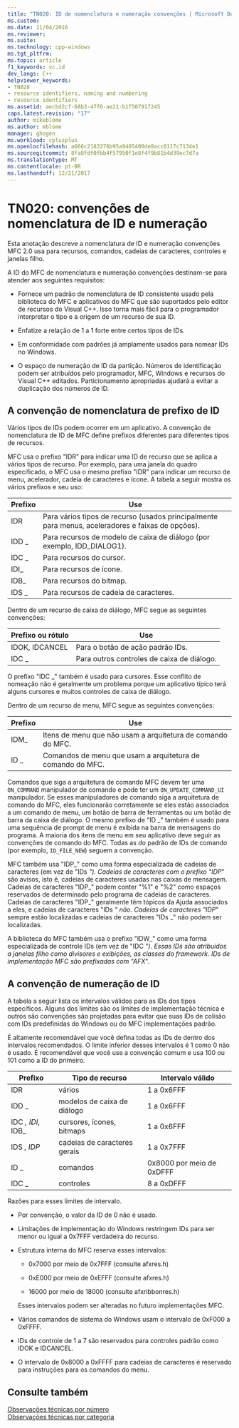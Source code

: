 ```yaml
---
title: "TN020: ID de nomenclatura e numeração convenções | Microsoft Docs"
ms.custom: 
ms.date: 11/04/2016
ms.reviewer: 
ms.suite: 
ms.technology: cpp-windows
ms.tgt_pltfrm: 
ms.topic: article
f1_keywords: vc.id
dev_langs: C++
helpviewer_keywords:
- TN020
- resource identifiers, naming and numbering
- resource identifiers
ms.assetid: aecbd2cf-68b3-47f6-ae21-b1f507917245
caps.latest.revision: "17"
author: mikeblome
ms.author: mblome
manager: ghogen
ms.workload: cplusplus
ms.openlocfilehash: a666c2183276b95a9405400de8acc0117c7134e1
ms.sourcegitcommit: 8fa8fdf0fbb4f57950f1e8f4f9b81b4d39ec7d7a
ms.translationtype: MT
ms.contentlocale: pt-BR
ms.lasthandoff: 12/21/2017
---
```

# <a name="tn020-id-naming-and-numbering-conventions"></a>TN020: convenções de nomenclatura de ID e numeração
Esta anotação descreve a nomenclatura de ID e numeração convenções MFC 2.0 usa para recursos, comandos, cadeias de caracteres, controles e janelas filho.  
  
 A ID do MFC de nomenclatura e numeração convenções destinam-se para atender aos seguintes requisitos:  
  
-   Fornece um padrão de nomenclatura de ID consistente usado pela biblioteca do MFC e aplicativos do MFC que são suportados pelo editor de recursos do Visual C++. Isso torna mais fácil para o programador interpretar o tipo e a origem de um recurso de sua ID.  
  
-   Enfatize a relação de 1 a 1 forte entre certos tipos de IDs.  
  
-   Em conformidade com padrões já amplamente usados para nomear IDs no Windows.  
  
-   O espaço de numeração de ID da partição. Números de identificação podem ser atribuídos pelo programador, MFC, Windows e recursos do Visual C++ editados. Particionamento apropriadas ajudará a evitar a duplicação dos números de ID.  
  
## <a name="the-id-prefix-naming-convention"></a>A convenção de nomenclatura de prefixo de ID  
 Vários tipos de IDs podem ocorrer em um aplicativo. A convenção de nomenclatura de ID de MFC define prefixos diferentes para diferentes tipos de recursos.  
  
 MFC usa o prefixo "IDR" para indicar uma ID de recurso que se aplica a vários tipos de recurso. Por exemplo, para uma janela do quadro especificado, o MFC usa o mesmo prefixo "IDR" para indicar um recurso de menu, acelerador, cadeia de caracteres e ícone. A tabela a seguir mostra os vários prefixos e seu uso:  
  
|Prefixo|Use|  
|------------|---------|  
|IDR|Para vários tipos de recurso (usados principalmente para menus, aceleradores e faixas de opções).|  
|IDD _|Para recursos de modelo de caixa de diálogo (por exemplo, IDD_DIALOG1).|  
|IDC _|Para recursos do cursor.|  
|IDI_|Para recursos de ícone.|  
|IDB_|Para recursos do bitmap.|  
|IDS _|Para recursos de cadeia de caracteres.|  
  
 Dentro de um recurso de caixa de diálogo, MFC segue as seguintes convenções:  
  
|Prefixo ou rótulo|Use|  
|---------------------|---------|  
|IDOK, IDCANCEL|Para o botão de ação padrão IDs.|  
|IDC _|Para outros controles de caixa de diálogo.|  
  
 O prefixo "IDC _" também é usado para cursores. Esse conflito de nomeação não é geralmente um problema porque um aplicativo típico terá alguns cursores e muitos controles de caixa de diálogo.  
  
 Dentro de um recurso de menu, MFC segue as seguintes convenções:  
  
|Prefixo|Use|  
|------------|---------|  
|IDM_|Itens de menu que não usam a arquitetura de comando do MFC.|  
|ID _|Comandos de menu que usam a arquitetura de comando do MFC.|  
  
 Comandos que siga a arquitetura de comando MFC devem ter uma `ON_COMMAND` manipulador de comando e pode ter um `ON_UPDATE_COMMAND_UI` manipulador. Se esses manipuladores de comando siga a arquitetura de comando do MFC, eles funcionarão corretamente se eles estão associados a um comando de menu, um botão de barra de ferramentas ou um botão de barra da caixa de diálogo. O mesmo prefixo de "ID _" também é usado para uma sequência de prompt de menu é exibida na barra de mensagens do programa. A maioria dos itens de menu em seu aplicativo deve seguir as convenções de comando do MFC. Todas as do padrão de IDs de comando (por exemplo, `ID_FILE_NEW`) seguem a convenção.  
  
 MFC também usa "IDP_" como uma forma especializada de cadeias de caracteres (em vez de "IDs _"). Cadeias de caracteres com o prefixo "IDP_" são avisos, isto é, cadeias de caracteres usadas nas caixas de mensagem. Cadeias de caracteres "IDP_" podem conter "%1" e "%2" como espaços reservados de determinado pelo programa de cadeias de caracteres. Cadeias de caracteres "IDP_" geralmente têm tópicos da Ajuda associados a eles, e cadeias de caracteres "IDs _" não. Cadeias de caracteres "IDP_" sempre estão localizadas e cadeias de caracteres "IDs _" não podem ser localizadas.  
  
 A biblioteca do MFC também usa o prefixo "IDW_" como uma forma especializada de controle IDs (em vez de "IDC _"). Essas IDs são atribuídos a janelas filho como divisores e exibições, as classes do framework. IDs de implementação MFC são prefixadas com "AFX_".  
  
## <a name="the-id-numbering-convention"></a>A convenção de numeração de ID  
 A tabela a seguir lista os intervalos válidos para as IDs dos tipos específicos. Alguns dos limites são os limites de implementação técnica e outros são convenções são projetadas para evitar que suas IDs de colisão com IDs predefinidas do Windows ou do MFC implementações padrão.  
  
 É altamente recomendável que você defina todas as IDs de dentro dos intervalos recomendados. O limite inferior desses intervalos é 1 como 0 não é usado. É recomendável que você use a convenção comum e usa 100 ou 101 como a ID do primeiro.  
  
|Prefixo|Tipo de recurso|Intervalo válido|  
|------------|-------------------|-----------------|  
|IDR|vários|1 a 0x6FFF|  
|IDD _|modelos de caixa de diálogo|1 a 0x6FFF|  
|IDC _, IDI_, IDB_|cursores, ícones, bitmaps|1 a 0x6FFF|  
|IDS _, IDP_|cadeias de caracteres gerais|1 a 0x7FFF|  
|ID _|comandos|0x8000 por meio de 0xDFFF|  
|IDC _|controles|8 a 0xDFFF|  
  
 Razões para esses limites de intervalo.  
  
-   Por convenção, o valor da ID de 0 não é usado.  
  
-   Limitações de implementação do Windows restringem IDs para ser menor ou igual a 0x7FFF verdadeira do recurso.  
  
-   Estrutura interna do MFC reserva esses intervalos:  
  
    -   0x7000 por meio de 0x7FFF (consulte afxres.h)  
  
    -   0xE000 por meio de 0xEFFF (consulte afxres.h)  
  
    -   16000 por meio de 18000 (consulte afxribbonres.h)  
  
     Esses intervalos podem ser alteradas no futuro implementações MFC.  
  
-   Vários comandos de sistema do Windows usam o intervalo de 0xF000 a 0xFFFF.  
  
-   IDs de controle de 1 a 7 são reservados para controles padrão como IDOK e IDCANCEL.  
  
-   O intervalo de 0x8000 a 0xFFFF para cadeias de caracteres é reservado para instruções para os comandos do menu.  
  
## <a name="see-also"></a>Consulte também  
 [Observações técnicas por número](../mfc/technical-notes-by-number.md)   
 [Observações técnicas por categoria](../mfc/technical-notes-by-category.md)

